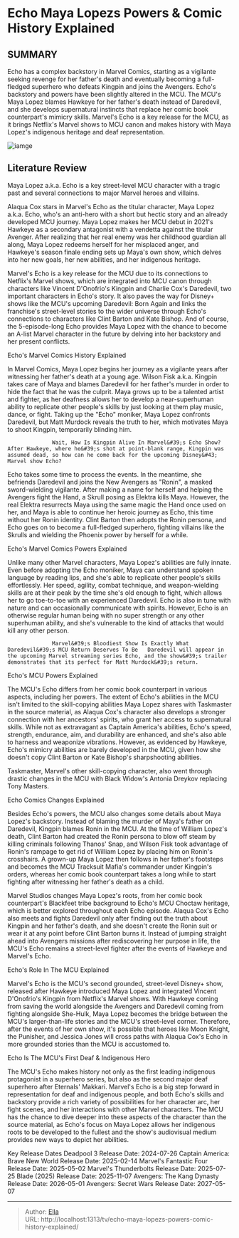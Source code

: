 # Echo Maya Lopezs Powers &amp; Comic History Explained


## SUMMARY 



  Echo has a complex backstory in Marvel Comics, starting as a vigilante seeking revenge for her father&#39;s death and eventually becoming a full-fledged superhero who defeats Kingpin and joins the Avengers.   Echo&#39;s backstory and powers have been slightly altered in the MCU. The MCU&#39;s Maya Lopez blames Hawkeye for her father&#39;s death instead of Daredevil, and she develops supernatural instincts that replace her comic book counterpart&#39;s mimicry skills.   Marvel&#39;s Echo is a key release for the MCU, as it brings Netflix&#39;s Marvel shows to MCU canon and makes history with Maya Lopez&#39;s indigenous heritage and deaf representation.  

![iamge](https://static1.srcdn.com/wordpress/wp-content/uploads/2024/01/echo-mcu-powers-and-marvel-comic-book-backstory-with-daredevil.jpg)

## Literature Review
Maya Lopez a.k.a. Echo is a key street-level MCU character with a tragic past and several connections to major Marvel heroes and villains.




Alaqua Cox stars in Marvel&#39;s Echo as the titular character, Maya Lopez a.k.a. Echo, who&#39;s an anti-hero with a short but hectic story and an already developed MCU journey. Maya Lopez makes her MCU debut in 2021&#39;s Hawkeye as a secondary antagonist with a vendetta against the titular Avenger. After realizing that her real enemy was her childhood guardian all along, Maya Lopez redeems herself for her misplaced anger, and Hawkeye&#39;s season finale ending sets up Maya&#39;s own show, which delves into her new goals, her new abilities, and her indigenous heritage.




Marvel&#39;s Echo is a key release for the MCU due to its connections to Netflix&#39;s Marvel shows, which are integrated into MCU canon through characters like Vincent D&#39;Onofrio&#39;s Kingpin and Charlie Cox&#39;s Daredevil, two important characters in Echo&#39;s story. It also paves the way for Disney&#43; shows like the MCU&#39;s upcoming Daredevil: Born Again and links the franchise&#39;s street-level stories to the wider universe through Echo&#39;s connections to characters like Clint Barton and Kate Bishop. And of course, the 5-episode-long Echo provides Maya Lopez with the chance to become an A-list Marvel character in the future by delving into her backstory and her present conflicts.


 Echo&#39;s Marvel Comics History Explained 
          

In Marvel Comics, Maya Lopez begins her journey as a vigilante years after witnessing her father&#39;s death at a young age. Wilson Fisk a.k.a. Kingpin takes care of Maya and blames Daredevil for her father&#39;s murder in order to hide the fact that he was the culprit. Maya grows up to be a talented artist and fighter, as her deafness allows her to develop a near-superhuman ability to replicate other people&#39;s skills by just looking at them play music, dance, or fight. Taking up the &#34;Echo&#34; moniker, Maya Lopez confronts Daredevil, but Matt Murdock reveals the truth to her, which motivates Maya to shoot Kingpin, temporarily blinding him.




                  Wait, How Is Kingpin Alive In Marvel&#39;s Echo Show?   After Hawkeye, where he&#39;s shot at point-blank range, Kingpin was assumed dead, so how can he come back for the upcoming Disney&#43; Marvel show Echo?    

Echo takes some time to process the events. In the meantime, she befriends Daredevil and joins the New Avengers as &#34;Ronin&#34;, a masked sword-wielding vigilante. After making a name for herself and helping the Avengers fight the Hand, a Skrull posing as Elektra kills Maya. However, the real Elektra resurrects Maya using the same magic the Hand once used on her, and Maya is able to continue her heroic journey as Echo, this time without her Ronin identity. Clint Barton then adopts the Ronin persona, and Echo goes on to become a full-fledged superhero, fighting villains like the Skrulls and wielding the Phoenix power by herself for a while.



 Echo&#39;s Marvel Comics Powers Explained 
          




Unlike many other Marvel characters, Maya Lopez&#39;s abilities are fully innate. Even before adopting the Echo moniker, Maya can understand spoken language by reading lips, and she&#39;s able to replicate other people&#39;s skills effortlessly. Her speed, agility, combat technique, and weapon-wielding skills are at their peak by the time she&#39;s old enough to fight, which allows her to go toe-to-toe with an experienced Daredevil. Echo is also in tune with nature and can occasionally communicate with spirits. However, Echo is an otherwise regular human being with no super strength or any other superhuman ability, and she&#39;s vulnerable to the kind of attacks that would kill any other person.

                  Marvel&#39;s Bloodiest Show Is Exactly What Daredevil&#39;s MCU Return Deserves To Be   Daredevil will appear in the upcoming Marvel streaming series Echo, and the show&#39;s trailer demonstrates that its perfect for Matt Murdock&#39;s return.    



 Echo&#39;s MCU Powers Explained 
          




The MCU&#39;s Echo differs from her comic book counterpart in various aspects, including her powers. The extent of Echo&#39;s abilities in the MCU isn&#39;t limited to the skill-copying abilities Maya Lopez shares with Taskmaster in the source material, as Alaqua Cox&#39;s character also develops a stronger connection with her ancestors&#39; spirits, who grant her access to supernatural skills. While not as extravagant as Captain America&#39;s abilities, Echo&#39;s speed, strength, endurance, aim, and durability are enhanced, and she&#39;s also able to harness and weaponize vibrations. However, as evidenced by Hawkeye, Echo&#39;s mimicry abilities are barely developed in the MCU, given how she doesn&#39;t copy Clint Barton or Kate Bishop&#39;s sharpshooting abilities.



Taskmaster, Marvel&#39;s other skill-copying character, also went through drastic changes in the MCU with Black Widow&#39;s Antonia Dreykov replacing Tony Masters.









 Echo Comics Changes Explained 
          

Besides Echo&#39;s powers, the MCU also changes some details about Maya Lopez&#39;s backstory. Instead of blaming the murder of Maya&#39;s father on Daredevil, Kingpin blames Ronin in the MCU. At the time of William Lopez&#39;s death, Clint Barton had created the Ronin persona to blow off steam by killing criminals following Thanos&#39; Snap, and Wilson Fisk took advantage of Ronin&#39;s rampage to get rid of William Lopez by placing him on Ronin&#39;s crosshairs. A grown-up Maya Lopez then follows in her father&#39;s footsteps and becomes the MCU Tracksuit Mafia&#39;s commander under Kingpin&#39;s orders, whereas her comic book counterpart takes a long while to start fighting after witnessing her father&#39;s death as a child.

Marvel Studios changes Maya Lopez&#39;s roots, from her comic book counterpart&#39;s Blackfeet tribe background to Echo&#39;s MCU Choctaw heritage, which is better explored throughout each Echo episode. Alaqua Cox&#39;s Echo also meets and fights Daredevil only after finding out the truth about Kingpin and her father&#39;s death, and she doesn&#39;t create the Ronin suit or wear it at any point before Clint Barton burns it. Instead of jumping straight ahead into Avengers missions after rediscovering her purpose in life, the MCU&#39;s Echo remains a street-level fighter after the events of Hawkeye and Marvel&#39;s Echo.






 Echo&#39;s Role In The MCU Explained 
         

Marvel&#39;s Echo is the MCU&#39;s second grounded, street-level Disney&#43; show, released after Hawkeye introduced Maya Lopez and integrated Vincent D&#39;Onofrio&#39;s Kingpin from Netflix&#39;s Marvel shows. With Hawkeye coming from saving the world alongside the Avengers and Daredevil coming from fighting alongside She-Hulk, Maya Lopez becomes the bridge between the MCU&#39;s larger-than-life stories and the MCU&#39;s street-level corner. Therefore, after the events of her own show, it&#39;s possible that heroes like Moon Knight, the Punisher, and Jessica Jones will cross paths with Alaqua Cox&#39;s Echo in more grounded stories than the MCU is accustomed to.



 Echo Is The MCU&#39;s First Deaf &amp; Indigenous Hero 
          




The MCU&#39;s Echo makes history not only as the first leading indigenous protagonist in a superhero series, but also as the second major deaf superhero after Eternals&#39; Makkari. Marvel&#39;s Echo is a big step forward in representation for deaf and indigenous people, and both Echo&#39;s skills and backstory provide a rich variety of possibilities for her character arc, her fight scenes, and her interactions with other Marvel characters. The MCU has the chance to dive deeper into these aspects of the character than the source material, as Echo&#39;s focus on Maya Lopez allows her indigenous roots to be developed to the fullest and the show&#39;s audiovisual medium provides new ways to depict her abilities.

  Key Release Dates              Deadpool 3 Release Date: 2024-07-26                    Captain America: Brave New World Release Date: 2025-02-14                   Marvel&#39;s Fantastic Four Release Date: 2025-05-02                   Marvel&#39;s Thunderbolts Release Date: 2025-07-25                   Blade (2025) Release Date: 2025-11-07                   Avengers: The Kang Dynasty  Release Date: 2026-05-01                    Avengers: Secret Wars Release Date: 2027-05-07      

---

> Author: [Ella](https://instagram.hk.cn/)  
> URL: http://localhost:1313/tv/echo-maya-lopezs-powers-comic-history-explained/  

